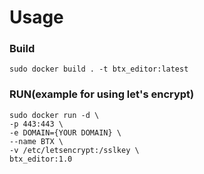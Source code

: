 # Usage
### Build
    sudo docker build . -t btx_editor:latest

### RUN(example for using let's encrypt)
    sudo docker run -d \
    -p 443:443 \
    -e DOMAIN={YOUR DOMAIN} \
    --name BTX \
    -v /etc/letsencrypt:/sslkey \
    btx_editor:1.0